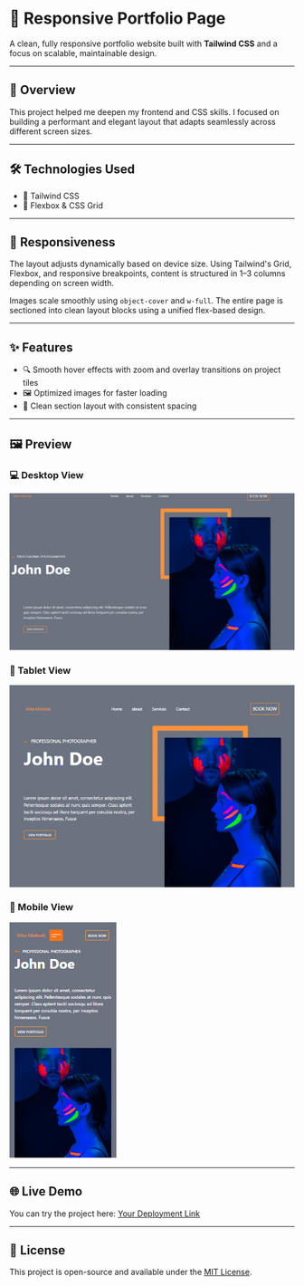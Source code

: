 # 📁 Responsive Portfolio Page

A clean, fully responsive portfolio website built with **Tailwind CSS** and a focus on scalable, maintainable design.

---

## 🚀 Overview

This project helped me deepen my frontend and CSS skills. I focused on building a performant and elegant layout that adapts seamlessly across different screen sizes.

---

## 🛠️ Technologies Used

- 🎨 Tailwind CSS
- 🧱 Flexbox & CSS Grid

---

## 📱 Responsiveness

The layout adjusts dynamically based on device size. Using Tailwind's Grid, Flexbox, and responsive breakpoints, content is structured in 1–3 columns depending on screen width.

Images scale smoothly using `object-cover` and `w-full`. The entire page is sectioned into clean layout blocks using a unified flex-based design.

---

## ✨ Features

- 🔍 Smooth hover effects with zoom and overlay transitions on project tiles
- 🖼️ Optimized images for faster loading
- 🧩 Clean section layout with consistent spacing

---

## 🖼️ Preview

### 💻 Desktop View

![Desktop Preview](./src/assets/desktop.png)

### 📱 Tablet View

![Tablet Preview](./src/assets/tablet.png)

### 📲 Mobile View

![Mobile Preview](./src/assets/mobile.png)

---

## 🌐 Live Demo

You can try the project here: [Your Deployment Link](https://your-live-site.com)

---

## 📎 License

This project is open-source and available under the [MIT License](LICENSE).

